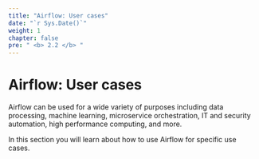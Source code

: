 ```yaml
---
title: "Airflow: User cases"
date: "`r Sys.Date()`"
weight: 1
chapter: false
pre: " <b> 2.2 </b> "
---
```


# Airflow: User cases

Airflow can be used for a wide variety of purposes including data processing, machine learning, microservice
orchestration, IT and security automation, high performance computing, and more.

In this section you will learn about how to use Airflow for specific use cases.
